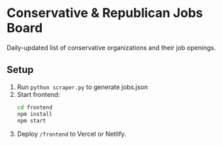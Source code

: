 # Conservative & Republican Jobs Board

Daily-updated list of conservative organizations and their job openings.

## Setup
1. Run `python scraper.py` to generate jobs.json
2. Start frontend:
   ```bash
   cd frontend
   npm install
   npm start
   ```
3. Deploy `/frontend` to Vercel or Netlify.
